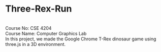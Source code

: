 # Three-Rex-Run
<br/>Course No: CSE 4204
<br/>Course Name: Computer Graphics Lab
<br/>In this project, we made the Google Chrome T-Rex
dinosaur game using three.js in a 3D environment.
